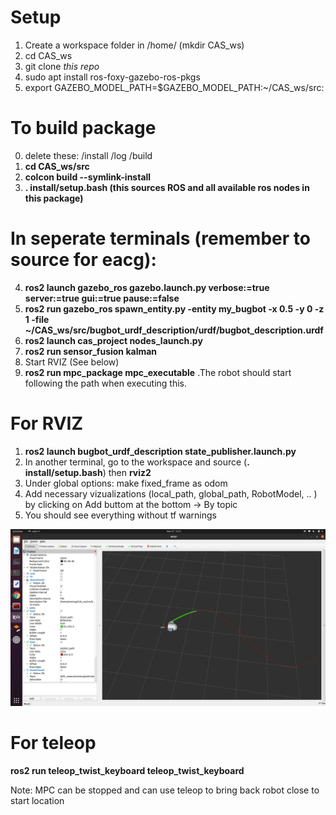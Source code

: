 # Setup
1. Create a workspace folder in /home/  (mkdir CAS_ws)
2. cd CAS_ws
3. git clone *this repo*
4. sudo apt install ros-foxy-gazebo-ros-pkgs 
5. export GAZEBO_MODEL_PATH=$GAZEBO_MODEL_PATH:~/CAS_ws/src:
# To build package
0. delete these: /install /log /build
1. **cd CAS_ws/src**
2. **colcon build --symlink-install**
3. **. install/setup.bash (this sources ROS and all available ros nodes in this package)**

# In seperate terminals (remember to source for eacg): 
4. **ros2 launch gazebo_ros gazebo.launch.py verbose:=true server:=true gui:=true pause:=false**
5. **ros2 run gazebo_ros spawn_entity.py -entity my_bugbot -x 0.5 -y 0 -z 1 -file ~/CAS_ws/src/bugbot_urdf_description/urdf/bugbot_description.urdf**
6. **ros2 launch cas_project nodes_launch.py**
7. **ros2 run sensor_fusion kalman**
8. Start RVIZ (See below)
9. **ros2 run mpc_package mpc_executable** .The robot should start following the path when executing this.

# For RVIZ
1. **ros2 launch bugbot_urdf_description state_publisher.launch.py**
2. In another terminal, go to the workspace and source (**. install/setup.bash**) then **rviz2**
3. Under global options: make fixed_frame as odom
4. Add necessary vizualizations (local_path, global_path, RobotModel, .. ) by clicking on Add buttom at the bottom -> By topic 
5. You should see everything without tf warnings

![Alt text](images/rviz.png?raw=true "RVIZ2")

# For teleop
**ros2 run teleop_twist_keyboard teleop_twist_keyboard**

Note: MPC can be stopped and can use teleop to bring back robot close to start location
